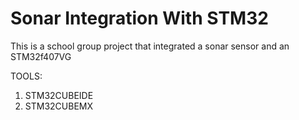 # Sonar Integration With STM32
This is a school group project that integrated a sonar sensor and an STM32f407VG

TOOLS:
1. STM32CUBEIDE
2. STM32CUBEMX


   
